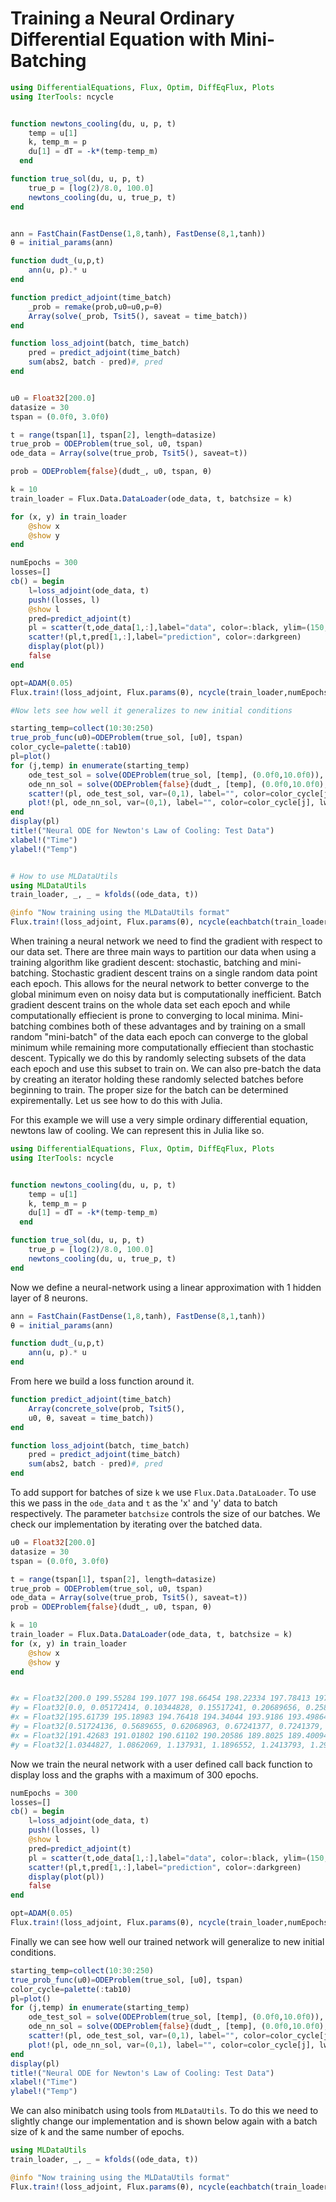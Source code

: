 # Training a Neural Ordinary Differential Equation with Mini-Batching

```julia
using DifferentialEquations, Flux, Optim, DiffEqFlux, Plots
using IterTools: ncycle 


function newtons_cooling(du, u, p, t)
    temp = u[1]
    k, temp_m = p
    du[1] = dT = -k*(temp-temp_m) 
  end

function true_sol(du, u, p, t)
    true_p = [log(2)/8.0, 100.0]
    newtons_cooling(du, u, true_p, t)
end


ann = FastChain(FastDense(1,8,tanh), FastDense(8,1,tanh))
θ = initial_params(ann)

function dudt_(u,p,t)           
    ann(u, p).* u
end

function predict_adjoint(time_batch)
    _prob = remake(prob,u0=u0,p=θ)
    Array(solve(_prob, Tsit5(), saveat = time_batch)) 
end

function loss_adjoint(batch, time_batch)
    pred = predict_adjoint(time_batch)
    sum(abs2, batch - pred)#, pred
end


u0 = Float32[200.0]
datasize = 30
tspan = (0.0f0, 3.0f0)

t = range(tspan[1], tspan[2], length=datasize)
true_prob = ODEProblem(true_sol, u0, tspan)
ode_data = Array(solve(true_prob, Tsit5(), saveat=t))

prob = ODEProblem{false}(dudt_, u0, tspan, θ)

k = 10
train_loader = Flux.Data.DataLoader(ode_data, t, batchsize = k)

for (x, y) in train_loader
    @show x
    @show y
end

numEpochs = 300
losses=[]
cb() = begin
    l=loss_adjoint(ode_data, t)
    push!(losses, l)
    @show l
    pred=predict_adjoint(t)
    pl = scatter(t,ode_data[1,:],label="data", color=:black, ylim=(150,200))
    scatter!(pl,t,pred[1,:],label="prediction", color=:darkgreen)
    display(plot(pl))
    false
end 

opt=ADAM(0.05)
Flux.train!(loss_adjoint, Flux.params(θ), ncycle(train_loader,numEpochs), opt, cb=Flux.throttle(cb, 10))

#Now lets see how well it generalizes to new initial conditions 

starting_temp=collect(10:30:250)
true_prob_func(u0)=ODEProblem(true_sol, [u0], tspan)
color_cycle=palette(:tab10)
pl=plot()
for (j,temp) in enumerate(starting_temp)
    ode_test_sol = solve(ODEProblem(true_sol, [temp], (0.0f0,10.0f0)), Tsit5(), saveat=0.0:0.5:10.0)
    ode_nn_sol = solve(ODEProblem{false}(dudt_, [temp], (0.0f0,10.0f0), θ))
    scatter!(pl, ode_test_sol, var=(0,1), label="", color=color_cycle[j])
    plot!(pl, ode_nn_sol, var=(0,1), label="", color=color_cycle[j], lw=2.0)
end
display(pl) 
title!("Neural ODE for Newton's Law of Cooling: Test Data")
xlabel!("Time")
ylabel!("Temp") 


# How to use MLDataUtils 
using MLDataUtils
train_loader, _, _ = kfolds((ode_data, t))

@info "Now training using the MLDataUtils format"
Flux.train!(loss_adjoint, Flux.params(θ), ncycle(eachbatch(train_loader[1], k), numEpochs), opt, cb=Flux.throttle(cb, 10))
```

When training a neural network we need to find the gradient with respect to our data set. There are three main ways to partition our data when using a training algorithm like gradient descent: stochastic, batching and mini-batching. Stochastic gradient descent trains on a single random data point each epoch. This allows for the neural network to better converge to the global minimum even on noisy data but is computationally inefficient. Batch gradient descent trains on the whole data set each epoch and while computationally effiecient is prone to converging to local minima. Mini-batching combines both of these advantages and by training on a small random "mini-batch" of the data each epoch can converge to the global minimum while remaining more computationally effiecient than stochastic descent. Typically we do this by randomly selecting subsets of the data each epoch and use this subset to train on. We can also pre-batch the data by creating an iterator holding these randomly selected batches before beginning to train. The proper size for the batch can be determined expirementally. Let us see how to do this with Julia. 

For this example we will use a very simple ordinary differential equation, newtons law of cooling. We can represent this in Julia like so. 

```julia
using DifferentialEquations, Flux, Optim, DiffEqFlux, Plots
using IterTools: ncycle 


function newtons_cooling(du, u, p, t)
    temp = u[1]
    k, temp_m = p
    du[1] = dT = -k*(temp-temp_m) 
  end

function true_sol(du, u, p, t)
    true_p = [log(2)/8.0, 100.0]
    newtons_cooling(du, u, true_p, t)
end
```

Now we define a neural-network using a linear approximation with 1 hidden layer of 8 neurons.  

```julia
ann = FastChain(FastDense(1,8,tanh), FastDense(8,1,tanh))
θ = initial_params(ann)

function dudt_(u,p,t)           
    ann(u, p).* u
end
```

From here we build a loss function around it. 

```julia
function predict_adjoint(time_batch)
    Array(concrete_solve(prob, Tsit5(),
    u0, θ, saveat = time_batch)) 
end

function loss_adjoint(batch, time_batch)
    pred = predict_adjoint(time_batch)
    sum(abs2, batch - pred)#, pred
end
```

To add support for batches of size `k` we use `Flux.Data.DataLoader`. To use this we pass in the `ode_data` and `t` as the 'x' and 'y' data to batch respectively. The parameter `batchsize` controls the size of our batches. We check our implementation by iterating over the batched data. 

```julia
u0 = Float32[200.0]
datasize = 30
tspan = (0.0f0, 3.0f0)

t = range(tspan[1], tspan[2], length=datasize)
true_prob = ODEProblem(true_sol, u0, tspan)
ode_data = Array(solve(true_prob, Tsit5(), saveat=t))
prob = ODEProblem{false}(dudt_, u0, tspan, θ)

k = 10
train_loader = Flux.Data.DataLoader(ode_data, t, batchsize = k)
for (x, y) in train_loader
    @show x
    @show y
end


#x = Float32[200.0 199.55284 199.1077 198.66454 198.22334 197.78413 197.3469 196.9116 196.47826 196.04686]
#y = Float32[0.0, 0.05172414, 0.10344828, 0.15517241, 0.20689656, 0.25862068, 0.31034482, 0.36206895, 0.41379312, 0.46551725]
#x = Float32[195.61739 195.18983 194.76418 194.34044 193.9186 193.49864 193.08057 192.66435 192.25 191.8375]
#y = Float32[0.51724136, 0.5689655, 0.62068963, 0.67241377, 0.7241379, 0.7758621, 0.82758623, 0.87931037, 0.9310345, 0.98275864]
#x = Float32[191.42683 191.01802 190.61102 190.20586 189.8025 189.40094 189.00119 188.60321 188.20702 187.8126]
#y = Float32[1.0344827, 1.0862069, 1.137931, 1.1896552, 1.2413793, 1.2931035, 1.3448275, 1.3965517, 1.4482758, 1.5]
```

Now we train the neural network with a user defined call back function to display loss and the graphs with a maximum of 300 epochs. 

```julia
numEpochs = 300
losses=[]
cb() = begin
    l=loss_adjoint(ode_data, t)
    push!(losses, l)
    @show l
    pred=predict_adjoint(t)
    pl = scatter(t,ode_data[1,:],label="data", color=:black, ylim=(150,200))
    scatter!(pl,t,pred[1,:],label="prediction", color=:darkgreen)
    display(plot(pl))
    false
end 

opt=ADAM(0.05)
Flux.train!(loss_adjoint, Flux.params(θ), ncycle(train_loader,numEpochs), opt, cb=Flux.throttle(cb, 10))
```

Finally we can see how well our trained network will generalize to new initial conditions. 

```julia
starting_temp=collect(10:30:250)
true_prob_func(u0)=ODEProblem(true_sol, [u0], tspan)
color_cycle=palette(:tab10)
pl=plot()
for (j,temp) in enumerate(starting_temp)
    ode_test_sol = solve(ODEProblem(true_sol, [temp], (0.0f0,10.0f0)), Tsit5(), saveat=0.0:0.5:10.0)
    ode_nn_sol = solve(ODEProblem{false}(dudt_, [temp], (0.0f0,10.0f0), θ))
    scatter!(pl, ode_test_sol, var=(0,1), label="", color=color_cycle[j])
    plot!(pl, ode_nn_sol, var=(0,1), label="", color=color_cycle[j], lw=2.0)
end
display(pl) 
title!("Neural ODE for Newton's Law of Cooling: Test Data")
xlabel!("Time")
ylabel!("Temp")
```

We can also minibatch using tools from `MLDataUtils`. To do this we need to slightly change our implementation and is shown below again with a batch size of k and the same number of epochs.

```julia
using MLDataUtils
train_loader, _, _ = kfolds((ode_data, t))

@info "Now training using the MLDataUtils format"
Flux.train!(loss_adjoint, Flux.params(θ), ncycle(eachbatch(train_loader[1], k), numEpochs), opt, cb=Flux.throttle(cb, 10))
```
